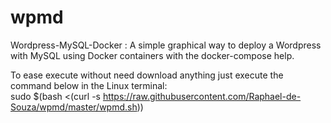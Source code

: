 # wpmd
Wordpress-MySQL-Docker : A simple graphical way to deploy a Wordpress with MySQL using Docker containers with the docker-compose help.

To ease execute without need download anything just execute the command below in the Linux terminal:
<br/>
sudo $(bash <(curl -s https://raw.githubusercontent.com/Raphael-de-Souza/wpmd/master/wpmd.sh))
